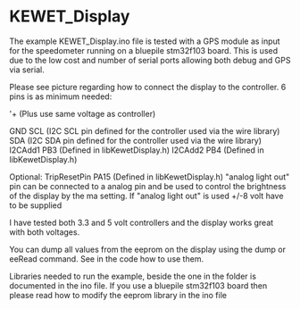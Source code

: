 # KEWET_Display

The example KEWET_Display.ino file is tested with a GPS module as input for the speedometer running on a bluepile stm32f103 board. This is used due to the low cost and number of serial ports allowing both debug and GPS via serial.

Please see picture regarding how to connect the display to the controller.
6 pins is as minimum needed:

'+ (Plus use same voltage as controller)

GND
SCL (I2C SCL pin defined for the controller used via the wire library)
SDA (I2C SDA pin defined for the controller used via the wire library)
I2CAdd1 PB3 (Defined in libKewetDisplay.h)
I2CAdd2 PB4 (Defined in libKewetDisplay.h)


Optional:
TripResetPin PA15 (Defined in libKewetDisplay.h)
"analog light out" pin can be connected to a analog pin and be used to control the brightness of the display by the ma setting. 
If "analog light out" is used +/-8 volt have to be supplied

I have tested both 3.3 and 5 volt controllers and the display works great with both voltages.

You can dump all values from the eeprom on the display using the dump or eeRead command. See in the code how to use them.

Libraries needed to run the example, beside the one in the folder is documented in the ino file. If you use a bluepile stm32f103 board then please read how to modify the eeprom library in the ino file
 
